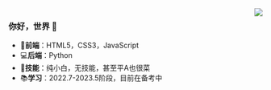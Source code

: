 <img align="right" src="https://github-readme-stats.vercel.app/api?username=imzql&show_icons=true&icon_color=CE1D2D&text_color=718096&bg_color=ffffff&hide_title=true" />

### 你好，世界 👋

- 📝**前端**：HTML5，CSS3，JavaScript
- 💻**后端**：Python
- 💼**技能**：纯小白，无技能，甚至平A也很菜
- 📚**学习**：2022.7-2023.5阶段，目前在备考中
